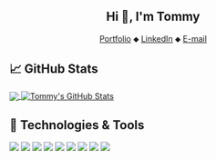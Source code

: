 <h2 align="center">Hi 👋, I'm Tommy</h2>
<p align="center">
  <a href="https://larssont.com">Portfolio</a> ⬥
    <a href="https://www.linkedin.com/in/larssont">LinkedIn</a> ⬥
  <a href="mailto:me@larssont.com">E-mail</a>
</p>

## &#x1f4c8; GitHub Stats

<a href="https://github.com/larssont/larssont">
  <img align="center" src="https://github-readme-stats.vercel.app/api/top-langs/?username=larssont&title_color=FFFFFF&text_color=E1DEE3&icon_color=32DE8A&bg_color=29303e" />
</a>
<a href="https://github.com/larssont/larssont">
  <img align="center" src="https://github-readme-stats.vercel.app/api?username=larssont&show_icons=true&line_height=27&count_private=true&title_color=FFFFFF&text_color=E1DEE3&icon_color=32DE8A&bg_color=29303e" alt="Tommy's GitHub Stats" />
</a>  

## 🔧 Technologies & Tools
![](https://img.shields.io/badge/OS-Linux-informational?style=flat-square&logo=linux&logoColor=white&color=29303e)
![](https://img.shields.io/badge/OS-Windows-informational?style=flat-square&logo=windows&logoColor=white&color=29303e)
![](https://img.shields.io/badge/Editor-VS_Code-informational?style=flat-square&logo=visual-studio-code&logoColor=white&color=29303e)
![](https://img.shields.io/badge/Code-Python-informational?style=flat-square&logo=python&logoColor=white&color=29303e)
![](https://img.shields.io/badge/Code-Java-informational?style=flat-square&logo=java&logoColor=white&color=29303e)
![](https://img.shields.io/badge/Code-Golang-informational?style=flat-square&logo=go&logoColor=white&color=29303e)
![](https://img.shields.io/badge/Code-Kotlin-informational?style=flat-square&logo=kotlin&logoColor=white&color=29303e)
![](https://img.shields.io/badge/Shell-fish-informational?style=flat-square&logo=gnu-bash&logoColor=white&color=29303e)
![](https://img.shields.io/badge/Tools-Docker-informational?style=flat-square&logo=docker&logoColor=white&color=29303e)
